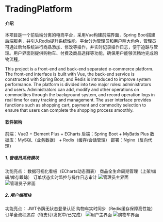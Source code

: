 # TradingPlatform

#### 介绍
本项目是一个前后端分离的电商平台，采用Vue构建前端界面，Spring Boot搭建后端服务，并引入Redis提升系统性能。平台分为管理员和用户两大角色，管理员可通过后台系统进行商品添加、修改等操作，并实时记录操作日志，便于追踪与管理。用户界面则提供购物车、付费及商品选择等功能，确保用户能够流畅地完成购物流程。

This project is a front-end and back-end separated e-commerce platform. The front-end interface is built with Vue, the back-end service is constructed with Spring Boot, and Redis is introduced to improve system performance. The platform is divided into two major roles: administrators and users. Administrators can add, modify and other operations on commodities through the background system, and record operation logs in real time for easy tracking and management. The user interface provides functions such as shopping cart, payment and commodity selection to ensure that users can complete the shopping process smoothly.

#### 软件架构
前端：Vue3 + Element Plus + ECharts
后端：Spring Boot + MyBatis Plus
数据库：MySQL（业务数据） + Redis（缓存/会话管理）
部署：Nginx（反向代理）

##### 1. 管理员系统模块
功能亮点：
数据可视化看板（ECharts动态图表）
商品全生命周期管理（上架/编辑/库存跟踪）
订单状态实时监控与操作日志审计
![管理员主界面](https://foruda.gitee.com/images/1746713931891703264/fc675545_13265925.png "屏幕截图 2025-05-07 220715.png")
![管理员子界面](https://cdn.jsdelivr.net/gh/Frimiku/picture_cloud/trading1.png)


##### 2. 用户端模块
功能亮点：
JWT令牌无状态登录认证
购物车实时同步（Redis缓存保障高性能）
订单全流程追踪（待支付/发货中/已完成）
![用户主界面](https://cdn.jsdelivr.net/gh/Frimiku/picture_cloud/Trading2.png)
![购物车界面](https://cdn.jsdelivr.net/gh/Frimiku/picture_cloud/Trading3.png)
